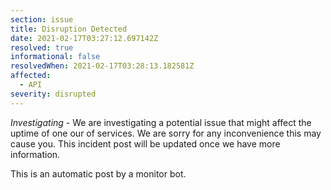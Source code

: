 ```yaml
---
section: issue
title: Disruption Detected
date: 2021-02-17T03:27:12.697142Z
resolved: true
informational: false
resolvedWhen: 2021-02-17T03:28:13.182581Z
affected:
  - API
severity: disrupted
---
```

*Investigating* - We are investigating a potential issue that might affect the uptime of one our of services. We are sorry for any inconvenience this may cause you. This incident post will be updated once we have more information.

This is an automatic post by a monitor bot.
        
